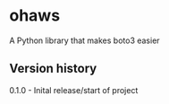 # ohaws

A Python library that makes boto3 easier

## Version history

0.1.0 - Inital release/start of project
